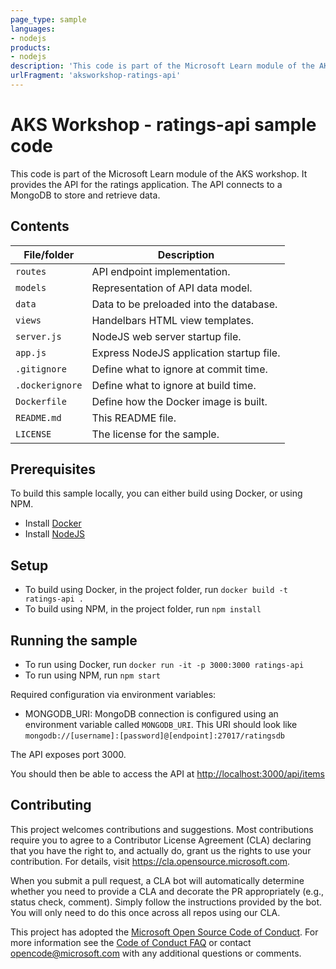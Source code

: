 ```yaml
---
page_type: sample
languages:
- nodejs
products:
- nodejs
description: 'This code is part of the Microsoft Learn module of the AKS workshop. It provides the API for the ratings application. The API connects to a MongoDB to store and retrieve data.'
urlFragment: 'aksworkshop-ratings-api'
---
```


# AKS Workshop - ratings-api sample code

<!-- 
Guidelines on README format: https://review.docs.microsoft.com/help/onboard/admin/samples/concepts/readme-template?branch=master

Guidance on onboarding samples to docs.microsoft.com/samples: https://review.docs.microsoft.com/help/onboard/admin/samples/process/onboarding?branch=master

Taxonomies for products and languages: https://review.docs.microsoft.com/new-hope/information-architecture/metadata/taxonomies?branch=master
-->

This code is part of the Microsoft Learn module of the AKS workshop. It provides the API for the ratings application. The API connects to a MongoDB to store and retrieve data.

## Contents

| File/folder       | Description                                |
|-------------------|--------------------------------------------|
| `routes`          | API endpoint implementation.               |
| `models`          | Representation of API data model.          |
| `data`            | Data to be preloaded into the database.    |
| `views`           | Handelbars HTML view templates.            |
| `server.js`       | NodeJS web server startup file.            |
| `app.js`          | Express NodeJS application startup file.   |
| `.gitignore`      | Define what to ignore at commit time.      |
| `.dockerignore`   | Define what to ignore at build time.       |
| `Dockerfile`      | Define how the Docker image is built.      |
| `README.md`       | This README file.                          |
| `LICENSE`         | The license for the sample.                |

## Prerequisites

To build this sample locally, you can either build using Docker, or using NPM.

- Install [Docker](https://www.docker.com/get-started)
- Install [NodeJS](https://nodejs.org/en/download/)

## Setup

- To build using Docker, in the project folder, run `docker build -t ratings-api .`
- To build using NPM, in the project folder, run `npm install`

## Running the sample

- To run using Docker, run `docker run -it -p 3000:3000 ratings-api`
- To run using NPM, run `npm start`

Required configuration via environment variables:

- MONGODB_URI: MongoDB connection is configured using an environment variable called `MONGODB_URI`. This URI should look like `mongodb://[username]:[password]@[endpoint]:27017/ratingsdb`

The API exposes port 3000.

You should then be able to access the API at <http://localhost:3000/api/items>

## Contributing

This project welcomes contributions and suggestions.  Most contributions require you to agree to a
Contributor License Agreement (CLA) declaring that you have the right to, and actually do, grant us
the rights to use your contribution. For details, visit https://cla.opensource.microsoft.com.

When you submit a pull request, a CLA bot will automatically determine whether you need to provide
a CLA and decorate the PR appropriately (e.g., status check, comment). Simply follow the instructions
provided by the bot. You will only need to do this once across all repos using our CLA.

This project has adopted the [Microsoft Open Source Code of Conduct](https://opensource.microsoft.com/codeofconduct/).
For more information see the [Code of Conduct FAQ](https://opensource.microsoft.com/codeofconduct/faq/) or
contact [opencode@microsoft.com](mailto:opencode@microsoft.com) with any additional questions or comments.
